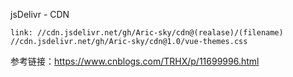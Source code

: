 
jsDelivr - CDN

```
link: //cdn.jsdelivr.net/gh/Aric-sky/cdn@(realase)/(filename)
//cdn.jsdelivr.net/gh/Aric-sky/cdn@1.0/vue-themes.css
```

参考链接：https://www.cnblogs.com/TRHX/p/11699996.html

